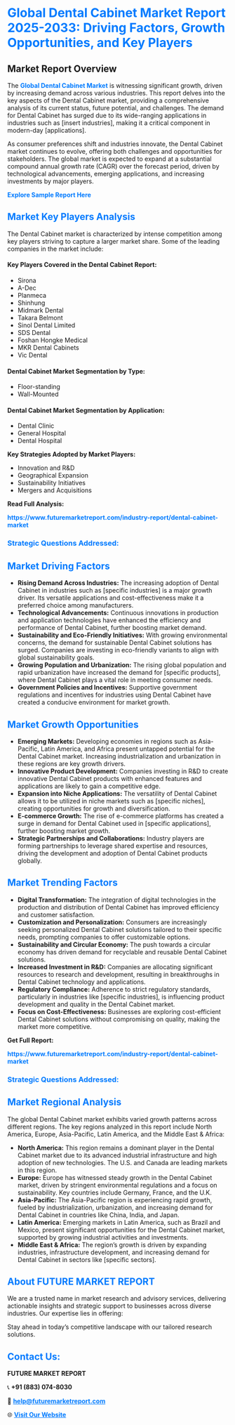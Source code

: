 <h1 style="color: #007BFF;">Global Dental Cabinet Market Report 2025-2033: Driving Factors, Growth Opportunities, and Key Players</h1>

<section id="overview">
<h2>Market Report Overview</h2>
<p>The <a href="https://www.futuremarketreport.com/industry-report/dental-cabinet-market" style="color: #007BFF; text-decoration: none;"><strong>Global Dental Cabinet Market</strong></a> is witnessing significant growth, driven by increasing demand across various industries. This report delves into the key aspects of the Dental Cabinet market, providing a comprehensive analysis of its current status, future potential, and challenges. The demand for Dental Cabinet has surged due to its wide-ranging applications in industries such as [insert industries], making it a critical component in modern-day [applications].</p>
<p>As consumer preferences shift and industries innovate, the Dental Cabinet market continues to evolve, offering both challenges and opportunities for stakeholders. The global market is expected to expand at a substantial compound annual growth rate (CAGR) over the forecast period, driven by technological advancements, emerging applications, and increasing investments by major players.</p>
</section>

<section id="overview">
<p><a href="https://www.futuremarketreport.com/request-sample/reportId=43326" style="color: #007BFF; text-decoration: none;"><strong>Explore Sample Report Here</strong></a></p>
</section>

<section id="key-players">
<h2 style="color: #007BFF;">Market Key Players Analysis</h2>
<p>The Dental Cabinet market is characterized by intense competition among key players striving to capture a larger market share. Some of the leading companies in the market include:</p>
<h4>Key Players Covered in the Dental Cabinet Report:</h4>
<ul><li>Sirona</li><li>A-Dec</li><li>Planmeca</li><li>Shinhung</li><li>Midmark Dental</li><li>Takara Belmont</li><li>Sinol Dental Limited</li><li>SDS Dental</li><li>Foshan Hongke Medical</li><li>MKR Dental Cabinets</li><li>Vic Dental</li></ul>
<h4>Dental Cabinet Market Segmentation by Type:</h4>
<ul><li>Floor-standing</li><li>Wall-Mounted</li></ul>

<h4>Dental Cabinet Market Segmentation by Application:</h4>
<ul><li>Dental Clinic</li><li>General Hospital</li><li>Dental Hospital</li></ul>
<p><strong>Key Strategies Adopted by Market Players:</strong></p>
<ul>
<li>Innovation and R&D</li>
<li>Geographical Expansion</li>
<li>Sustainability Initiatives</li>
<li>Mergers and Acquisitions</li>
</ul>
</section>

<section>
<p><strong>Read Full Analysis: </strong></p><a href="https://www.futuremarketreport.com/industry-report/dental-cabinet-market" style="color: #007BFF; text-decoration: none;"><strong>https://www.futuremarketreport.com/industry-report/dental-cabinet-market</strong></a>
<h3 style="color: #007BFF;">Strategic Questions Addressed:</h3>
</section>

<section id="driving-factors">
<h2 style="color: #007BFF;">Market Driving Factors</h2>
<ul>
<li><strong>Rising Demand Across Industries:</strong> The increasing adoption of Dental Cabinet in industries such as [specific industries] is a major growth driver. Its versatile applications and cost-effectiveness make it a preferred choice among manufacturers.</li>
<li><strong>Technological Advancements:</strong> Continuous innovations in production and application technologies have enhanced the efficiency and performance of Dental Cabinet, further boosting market demand.</li>
<li><strong>Sustainability and Eco-Friendly Initiatives:</strong> With growing environmental concerns, the demand for sustainable Dental Cabinet solutions has surged. Companies are investing in eco-friendly variants to align with global sustainability goals.</li>
<li><strong>Growing Population and Urbanization:</strong> The rising global population and rapid urbanization have increased the demand for [specific products], where Dental Cabinet plays a vital role in meeting consumer needs.</li>
<li><strong>Government Policies and Incentives:</strong> Supportive government regulations and incentives for industries using Dental Cabinet have created a conducive environment for market growth.</li>
</ul>
</section>

<section id="growth-opportunities">
<h2 style="color: #007BFF;">Market Growth Opportunities</h2>
<ul>
<li><strong>Emerging Markets:</strong> Developing economies in regions such as Asia-Pacific, Latin America, and Africa present untapped potential for the Dental Cabinet market. Increasing industrialization and urbanization in these regions are key growth drivers.</li>
<li><strong>Innovative Product Development:</strong> Companies investing in R&D to create innovative Dental Cabinet products with enhanced features and applications are likely to gain a competitive edge.</li>
<li><strong>Expansion into Niche Applications:</strong> The versatility of Dental Cabinet allows it to be utilized in niche markets such as [specific niches], creating opportunities for growth and diversification.</li>
<li><strong>E-commerce Growth:</strong> The rise of e-commerce platforms has created a surge in demand for Dental Cabinet used in [specific applications], further boosting market growth.</li>
<li><strong>Strategic Partnerships and Collaborations:</strong> Industry players are forming partnerships to leverage shared expertise and resources, driving the development and adoption of Dental Cabinet products globally.</li>
</ul>
</section>

<section id="trending-factors">
<h2 style="color: #007BFF;">Market Trending Factors</h2>
<ul>
<li><strong>Digital Transformation:</strong> The integration of digital technologies in the production and distribution of Dental Cabinet has improved efficiency and customer satisfaction.</li>
<li><strong>Customization and Personalization:</strong> Consumers are increasingly seeking personalized Dental Cabinet solutions tailored to their specific needs, prompting companies to offer customizable options.</li>
<li><strong>Sustainability and Circular Economy:</strong> The push towards a circular economy has driven demand for recyclable and reusable Dental Cabinet solutions.</li>
<li><strong>Increased Investment in R&D:</strong> Companies are allocating significant resources to research and development, resulting in breakthroughs in Dental Cabinet technology and applications.</li>
<li><strong>Regulatory Compliance:</strong> Adherence to strict regulatory standards, particularly in industries like [specific industries], is influencing product development and quality in the Dental Cabinet market.</li>
<li><strong>Focus on Cost-Effectiveness:</strong> Businesses are exploring cost-efficient Dental Cabinet solutions without compromising on quality, making the market more competitive.</li>
</ul>
</section>

<section>
<p><strong>Get Full Report: </strong></p><a href="https://www.futuremarketreport.com/industry-report/dental-cabinet-market" style="color: #007BFF; text-decoration: none;"><strong>https://www.futuremarketreport.com/industry-report/dental-cabinet-market</strong></a>
<h3 style="color: #007BFF;">Strategic Questions Addressed:</h3>
</section>


<section id="regional-analysis">
<h2 style="color: #007BFF;">Market Regional Analysis</h2>
<p>The global Dental Cabinet market exhibits varied growth patterns across different regions. The key regions analyzed in this report include North America, Europe, Asia-Pacific, Latin America, and the Middle East & Africa:</p>
<ul>
<li><strong>North America:</strong> This region remains a dominant player in the Dental Cabinet market due to its advanced industrial infrastructure and high adoption of new technologies. The U.S. and Canada are leading markets in this region.</li>
<li><strong>Europe:</strong> Europe has witnessed steady growth in the Dental Cabinet market, driven by stringent environmental regulations and a focus on sustainability. Key countries include Germany, France, and the U.K.</li>
<li><strong>Asia-Pacific:</strong> The Asia-Pacific region is experiencing rapid growth, fueled by industrialization, urbanization, and increasing demand for Dental Cabinet in countries like China, India, and Japan.</li>
<li><strong>Latin America:</strong> Emerging markets in Latin America, such as Brazil and Mexico, present significant opportunities for the Dental Cabinet market, supported by growing industrial activities and investments.</li>
<li><strong>Middle East & Africa:</strong> The region’s growth is driven by expanding industries, infrastructure development, and increasing demand for Dental Cabinet in sectors like [specific sectors].</li>
</ul>
</section>

<footer>
<h2 style="color: #007BFF;">About FUTURE MARKET REPORT</h2>
<p>We are a trusted name in market research and advisory services, delivering actionable insights and strategic support to businesses across diverse industries. Our expertise lies in offering:</p>

<p>Stay ahead in today’s competitive landscape with our tailored research solutions.</p>

<h2 style="color: #007BFF;">Contact Us:</h2>
<p><strong>FUTURE MARKET REPORT</strong></p>
<p>📞 <strong>+91 (883) 074-8030</strong></p>
<p>📧 <strong><a href="mailto:help@futuremarketreport.com" style="color: #007BFF;">help@futuremarketreport.com</a></strong></p>
<p>🌐 <strong><a href="https://www.futuremarketreport.com/" style="color: #007BFF;">Visit Our Website</a></strong></p>
</footer>
